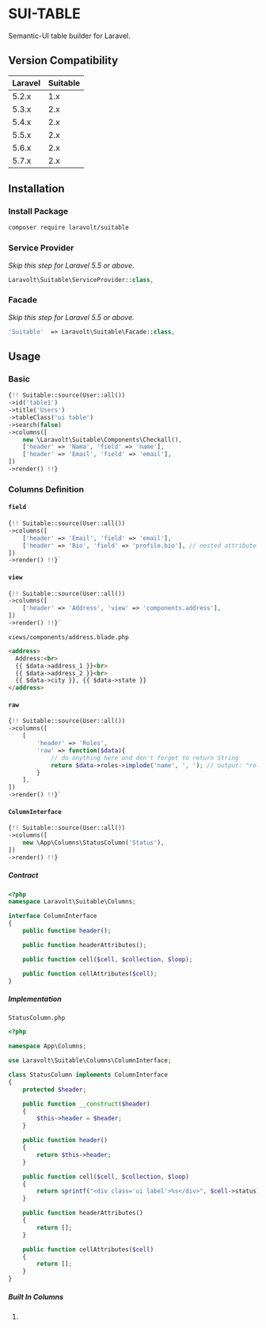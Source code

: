# SUI-TABLE
Semantic-UI table builder for Laravel.

## Version Compatibility

 Laravel  | Suitable
:---------|:----------
 5.2.x    | 1.x
 5.3.x    | 2.x
 5.4.x    | 2.x
 5.5.x    | 2.x
 5.6.x    | 2.x
 5.7.x    | 2.x

## Installation

### Install Package
``` bash
composer require laravolt/suitable
```

### Service Provider
_Skip this step for Laravel 5.5 or above._

```php
Laravolt\Suitable\ServiceProvider::class,
```

### Facade
_Skip this step for Laravel 5.5 or above._

```php
'Suitable'  => Laravolt\Suitable\Facade::class,
```

## Usage

### Basic
```php
{!! Suitable::source(User::all())
->id('table1')
->title('Users')
->tableClass('ui table')
->search(false)
->columns([
    new \Laravolt\Suitable\Components\Checkall(),
    ['header' => 'Nama', 'field' => 'name'],
    ['header' => 'Email', 'field' => 'email'],
])
->render() !!}
```

### Columns Definition

#### `field`
```php
{!! Suitable::source(User::all())
->columns([
    ['header' => 'Email', 'field' => 'email'],
    ['header' => 'Bio', 'field' => 'profile.bio'], // nested attribute
])
->render() !!}`
```

#### `view`
```php
{!! Suitable::source(User::all())
->columns([
    ['header' => 'Address', 'view' => 'components.address'],
])
->render() !!}`
```

`views/components/address.blade.php`
```html
<address>
  Address:<br>
  {{ $data->address_1 }}<br>
  {{ $data->address_2 }}<br>
  {{ $data->city }}, {{ $data->state }}
</address>
```

#### `raw`
```php
{!! Suitable::source(User::all())
->columns([
    [
        'header' => 'Roles', 
        'raw' => function($data){
            // do anything here and don't forget to return String
            return $data->roles->implode('name', ', '); // output: "role1, role2, role3"
        }
    ],
])
->render() !!}`
```

#### `ColumnInterface`
```php
{!! Suitable::source(User::all())
->columns([
    new \App\Columns\StatusColumn('Status'),
])
->render() !!}
```
##### Contract
```php
<?php
namespace Laravolt\Suitable\Columns;

interface ColumnInterface
{
    public function header();

    public function headerAttributes();

    public function cell($cell, $collection, $loop);

    public function cellAttributes($cell);
}
```

##### Implementation
`StatusColumn.php`

```php
<?php

namespace App\Columns;

use Laravolt\Suitable\Columns\ColumnInterface;

class StatusColumn implements ColumnInterface
{
    protected $header;

    public function __construct($header)
    {
        $this->header = $header;
    }

    public function header()
    {
        return $this->header;
    }

    public function cell($cell, $collection, $loop)
    {
        return sprintf("<div class='ui label'>%s</div>", $cell->status);
    }

    public function headerAttributes()
    {
        return [];
    }

    public function cellAttributes($cell)
    {
        return [];
    }
}

```

##### Built In Columns
1. 

